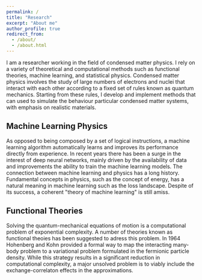 ```yaml
---
permalink: /
title: "Research"
excerpt: "About me"
author_profile: true
redirect_from: 
  - /about/
  - /about.html
---
```


I am a researcher working in the field of condensed matter physics. I rely on a variety of theoretical and computational methods such as functional theories, machine learning, and statistical physics. Condensed matter physics involves the study of large numbers of electrons and nuclei that interact with each other according to a fixed set of rules known as quantum mechanics. Starting from these rules, I develop and implement methods that can used to simulate the behaviour particular condensed matter systems, with emphasis on realistic materials. 

## Machine Learning Physics 

As opposed to being composed by a set of logical instructions, a machine learning algorithm automatically learns and improves its performance directly from experience. In recent years there has been a surge in the interest of deep neural networks, mainly driven by the availability of data and improvements the ability to train the machine learning models. The connection between machine learning and physics has a long history. Fundamental concepts in physics, such as the concept of energy, has a natural meaning in machine learning such as the loss landscape. Despite of its success, a coherent "theory of machine learning" is still amiss. 

## Functional Theories

Solving the quantum-mechanical equations of motion is a computational problem of exponential complexity. A number of theories known as functional theoies has been suggested to adress this problem. In 1964 Hohenberg and Kohn provided a formal way to map the interacting many-body problem to a variational problem formulated in the fermionic particle density. While this strategy results in a significant reduction in computational complexity, a major unsolved problem is to viably include the exchange-correlaton effects in the approximations. 




